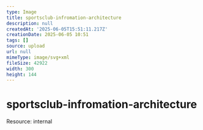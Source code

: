 ```yaml
---
type: Image
title: sportsclub-infromation-architecture
description: null
createdAt: '2025-06-05T15:51:11.217Z'
creationDate: 2025-06-05 10:51
tags: []
source: upload
url: null
mimeType: image/svg+xml
fileSize: 42922
width: 300
height: 144
---
```


# sportsclub-infromation-architecture


Resource: internal


